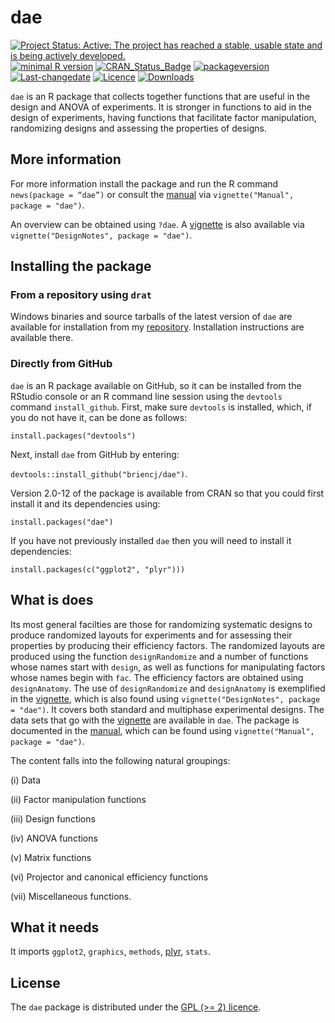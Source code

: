 # dae

[![Project Status: Active:  The project has reached a stable, usable state and is being actively developed.](http://www.repostatus.org/badges/latest/active.svg)](http://www.repostatus.org/#active)
[![minimal R version](https://img.shields.io/badge/R%3E%3D-2.10.0-6666ff.svg)](https://cran.r-project.org/)
[![CRAN_Status_Badge](http://www.r-pkg.org/badges/version/dae)](https://cran.r-project.org/package=dae)
[![packageversion](https://img.shields.io/badge/Package%20version-3.1--11-orange.svg?style=flat-square)](/commits/master)
[![Last-changedate](https://img.shields.io/badge/last%20change-2019--10--10-yellowgreen.svg)](/commits/master)
[![Licence](https://img.shields.io/badge/license-GPL%20(%3E%3D2)-green.svg)](http://choosealicense.com/licenses/gpl-2.0/)
[![Downloads](https://cranlogs.r-pkg.org/badges/last-week/dae)](commits/master)


`dae` is an R package that collects together functions that are useful in the design and ANOVA of experiments. It is stronger in functions to aid in the design of experiments, having functions that facilitate factor manipulation, randomizing designs and assessing the properties of designs.

## More information

For more information install the package and run the R command `news(package = “dae”)` or consult the [manual](./vignettes/dae-manual.pdf) via `vignette("Manual", package = "dae")`. 

An overview can be obtained using `?dae`. A [vignette](./vignettes/DesignNotes.pdf) is also available via `vignette("DesignNotes", package = "dae")`.

## Installing the package

### From a repository using `drat`

Windows binaries and source tarballs of the latest version of `dae` are available for installation from my [repository](http://chris.brien.name/rpackages). Installation instructions are available there.

### Directly from  GitHub

`dae` is an R package available on GitHub, so it can be installed from the RStudio console or an R command line session using the `devtools` command `install_github`. First, make sure `devtools` is installed, which, if you do not have it, can be done as follows:

`install.packages("devtools")`

Next, install `dae` from GitHub by entering:

`devtools::install_github("briencj/dae")`.

Version 2.0-12 of the package is available from CRAN so that you could first install it and its dependencies using:

`install.packages("dae")`


If you have not previously installed `dae` then you will need to install it dependencies:

`install.packages(c("ggplot2", "plyr")))`

## What is does

Its most general facilties are those for randomizing systematic designs to produce randomized layouts for experiments and for assessing their properties by producing their efficiency factors. The  randomized layouts are produced using the function `designRandomize` and a number of functions whose names start with `design`, as well as functions for manipulating factors whose names begin with `fac`. The efficiency factors are obtained using `designAnatomy`. The use of `designRandomize` and `designAnatomy` is exemplified in the  [vignette](./vignettes/DesignNotes.pdf), which is also found using `vignette("DesignNotes", package = "dae")`. It covers both standard and multiphase experimental designs. The data sets that go with the [vignette](./vignettes/DesignNotes.pdf) are available in `dae`. The package is documented in the [manual](./vignettes/dae-manual.pdf), which can be found using `vignette("Manual", package = "dae")`. 

The content falls into the following natural groupings: 

(i) Data 

(ii) Factor manipulation functions

(iii) Design functions

(iv) ANOVA functions

(v) Matrix functions

(vi) Projector and canonical efficiency functions

(vii) Miscellaneous functions.

## What it needs  
  
It imports `ggplot2`, `graphics`, `methods`, [plyr](<https://CRAN.R-project.org/package=plyr>), `stats`.

## License

The `dae` package is distributed under the [GPL (>= 2) licence](<https://opensource.org/licenses/GPL-2.0>).

